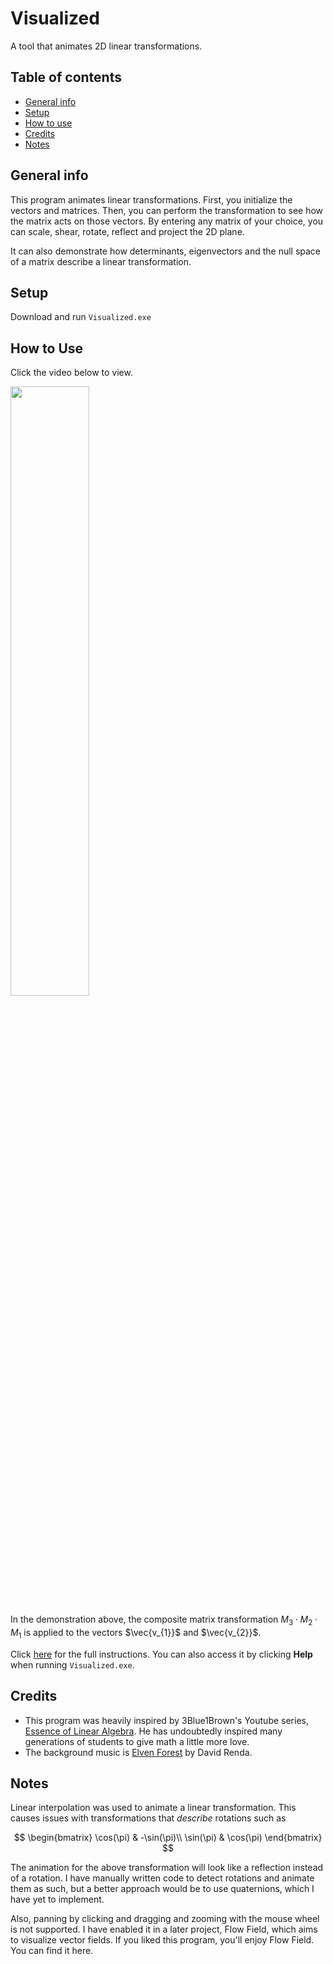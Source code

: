 # Visualized

A tool that animates 2D linear transformations.

## Table of contents
* [General info](#general-info)
* [Setup](#setup)
* [How to use](#how-to-use)
* [Credits](#credits)
* [Notes](#notes)

## General info

This program animates linear transformations. First, you initialize the vectors and matrices. Then, you can perform the transformation to see how the matrix acts on those vectors. By entering any matrix of your choice, you can scale, shear, rotate, reflect and project the 2D plane. 

It can also demonstrate how determinants, eigenvectors and the null space of a matrix describe a linear transformation.
	
## Setup

Download and run `Visualized.exe`

## How to Use

Click the video below to view.

<a href="https://www.youtube.com/watch?v=XZR3rKZ1UTM" target="_blank"><img src="https://img.youtube.com/vi/XZR3rKZ1UTM/maxresdefault.jpg" width=50%></a>

In the demonstration above, the composite matrix transformation $M_{3}\cdot M_{2}\cdot M_{1}$ is applied to the vectors $\vec{v_{1}}$ and $\vec{v_{2}}$.

Click <a href="Files/Icons/instructions.png">here</a> for the full instructions. You can also access it by clicking **Help** when running `Visualized.exe`.


## Credits

* This program was heavily inspired by 3Blue1Brown's Youtube series, <a href="https://www.youtube.com/playlist?list=PLZHQObOWTQDPD3MizzM2xVFitgF8hE_ab">Essence of Linear Algebra</a>. He has undoubtedly inspired many generations of students to give math a little more love.
* The background music is <a href="https://www.fesliyanstudios.com/royalty-free-music/download/elven-forest/376">Elven Forest</a> by David Renda.

## Notes

Linear interpolation was used to animate a linear transformation. This causes issues with transformations that *describe* rotations such as 

$$ 
\begin{bmatrix}
\cos(\pi) & -\sin(\pi)\\
\sin(\pi) & \cos(\pi)
\end{bmatrix}
$$

The animation for the above transformation will look like a reflection instead of a rotation. I have manually written code to detect rotations and animate them as such, but a better approach would be to use quaternions, which I have yet to implement.

Also, panning by clicking and dragging and zooming with the mouse wheel is not supported. I have enabled it in a later project, Flow Field, which aims to visualize vector fields. If you liked this program, you'll enjoy Flow Field. You can find it here.
